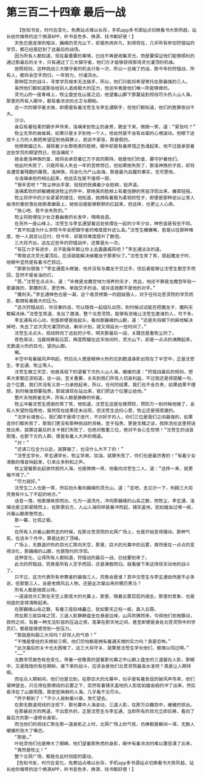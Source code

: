 # 第三百二十四章 最后一战
        【告知书友，时代在变化，免费站点难以长存，手机app多书源站点切换看书大势所趋，站长给你推荐的这个换源APP，听书音色多、换源、找书都好使！】
       天色已是逐渐的暗淡，巍峨的灵光山下，却是热闹非凡，到得现在，几乎所有参加狩猎站的学员，都已经是赶到了这最后的战场。
       因为所有人都知道，现在最重要的事情，已经不再是收集灵光，而是要保证他们能够顺利的通过那最后的关卡，只有通过了三大镇守者，他们方才能够获得那场灵光灌顶的机缘。
       按照规则，这种挑战三大镇守者的机会只有一次，所以一旦输了的话，那今年的狩猎战，所有人，都将会空手而归，一年努力，付诸流水。
       那种层次的战斗，寻常学员根本无法插手，所以，他们只能将希望寄托在那最强的三人。
       虽然他们都知道那会给别人造成极大的压力，但这毕竟是他们唯一所能够做的。
       灵光山的一座青峰上，牧尘盘坐在山崖之边，他望着山脚下那蔓延到视线尽头的人山人海，那里的所有人眼中，都有着浓浓的忐忑与期盼。
       这一次的镇守者太强，即便是有着沈苍生与李玄通联手，但他们都知道，他们的胜算依旧不大。
       沙沙。
       身后有着轻柔的脚步声传来，洛璃来到牧尘的身旁，跪坐下来，微微一笑，道：“紧张吗？”
       牧尘无奈的耸耸肩，如果只是关乎到他一个人，他自然是不会有丝毫的心境波动，但眼下这成千上万的人都把希望压到他肩膀上，若说不紧张，那是假的。
       他微微偏过头，凝视着少女那绝美的脸颊，眼中却是有着疼惜之色涌起来，他不过是承受着这些学员的期望而已，但洛璃呢？
       她会是洛神族的皇，她将会承受着亿万子民的期待，她是他们的皇，要守护着他们。
       他此时失败了，只是所有人失去一年的苦修而已，但如果她失败了，那洛神族的子民，却将会遭受着残酷的屠戮，洛神族，将会化为尸山血海，那是最为血腥的事实，无可更改。
       与洛璃承担的相比起来，他这实在是不值得一提。
       “很辛苦吧？”牧尘伸出手掌，轻轻的抚摸着少女脸颊，轻声道。
       洛璃柔软的娇躯蜷缩进牧尘的怀中，那绝美的脸颊上有着恬静的笑容浮现出来，螓首轻摇。
       牧尘将怀中的少女紧紧的搂住，他知道，她拥有着极为柔韧的性子，即便是那种足以让常人崩溃的重担落在她那柔嫩肩上，她依旧是能够默默的扛起来，但这样，也更让人心疼。
       “放心吧，我不会失败的。”
       牧尘将脸埋在少女泛着幽香的长发中，喃喃自语。
       在另外一座山峰上，沈苍生与李玄通望着远处依偎在一起的少年少女，神色皆是有些不同。
       “真不知道为什么学院今年会把镇守者的难度提升这么高。”沈苍生撇撇嘴，若是以往那种难度，他一人就足以应付，但今年，却是将难度提升了数倍。
       三大将齐出，这在近些年的狩猎战中，还算是头一次。
       “有压力才有进步，总不能每年都让你上去露露威风吧？”李玄通淡淡的道。
       “等我这次灵光灌顶后，应该就能解决掉魔龙子那家伙了。”沈苍生笑了笑，提起魔龙子时，他眼中显然是有着冷芒掠过。
       “那家伙很强？”李玄通眉头微皱，他并没有与魔龙子交过手，但后者能够让沈苍生都空手而回，显然不是省油的灯。
       “恩。”沈苍生点点头，道：“毕竟是龙魔宫倾力培养的天才，而且，他还不算是龙魔宫年轻一辈最强的，那魔刑天，更恐怖，单独交手的话，或许连我都不是他的对手。”
       “魔刑天。”李玄通神色也是一凝，这个悬赏榜第一的超级狠人，对于任何北苍灵院的学员而言，都拥有着极大的压力。
       “这次狩猎战后，你没事的话，可以随我一起组队出院，到时候试试能否把魔龙子，魔刑天都解决掉。”沈苍生笑道，发出了邀请，整个北苍灵院，能够有资格让沈苍生邀请的人，可不多。
       李玄通有点心动，但旋即便是抬起头，看向那巍峨的山巅，道：“还是先将眼下的麻烦解决掉吧，失去了这次灵光灌顶的话，剿杀计划，就又得延长一些时间了。”
       沈苍生点点头，视线转向了远处的少年，明天那最后一战，关键还是看牧尘的了。
       夜色渐淡，当晨辉撕裂云层，再度照耀在这天地间时，灵光山下，却是一点点的沸腾起来，无数道火热的目光，望向山巅。
       唰。
       半空中有着破风声响起，然后众人便是眼神火热的见到数道身影出现在了半空中，正是沈苍生，李玄通，牧尘等人。
       沈苍生傲立天空，他居高临下的望着下方的人山人海，缓缓的道：“狩猎战最后的规则，想来大家都应该知道，这一战，至关重要，关系到我们所有人切身利益，不过我还是得提醒一句，这个位置，我们并没有义务一力承担起来，所以，任何的结果，我们也不会负责，如果结果不理想，到时候谁想要指责，那就请现在站出来，我们把这个位置让给他。”
       整片天地鸦雀无声，所有人都是静静的听着。
       牧尘冲着沈苍生感谢的笑了笑，他知道，沈苍生这是在做预防，预防万一到时候他输了，会有人失望的指责他，虽然现在结果还未出现，但沈苍生这份心意，牧尘还是很感激的。
       “沈学长请放心，我们都不是得寸进尺，不识好歹的人，你们三位是我们之间最强的，如果连你们都失败了，那我们更没有那种挑战的资格，至于指责，更是无稽之谈，我陈浩在这里把话放出来，就算这最后的关卡我们失败了，也绝对敬重三位，绝对不会心生怨愤！”沈苍生的话音刚落，在那下方的人群，便是有着人大声的喝道。
       “对！”
       “还请三位全力以赴，就算输了，也没什么大不了的！”
       “沈苍生学长，李玄通学长，牧尘学弟，加油，就算失败了，你们也是最厉害的！”有着少女清脆的嗓音响起来，引来众多附和之声。
       牧尘望着那此起彼伏般的人海，也是微微一笑，他看向沈苍生二人，道：“这样一来，就更输不得了。”
       “尽力就好。”
       沈苍生二人也是一笑，然后抬头看向巍峨的灵光山，道：“走吧，去见识一下，刑殿三大将究竟有什么了不起的地方。”
       话音一落，他直接疾掠而出，化为一道流光，冲向那巍峨的山岳之巅，而牧尘，李玄通，洛璃也是立即紧随而上，在那更后方，人山人海同样是暴冲而起，铺天盖地，犹如蝗虫过境一般，对着山巅席卷而去。
       那一幕，壮观之极。
       ……
       在所有人对着山巅而去的时候，在那北苍灵院的北冥广场上，也是开始变得骚动，那种气氛，在这半个月中，算是达到了顶峰。
       广场上，无数道炽热的目光汇聚向天空，那里，巨大的光幕中的云雾，竟然是在一点点的变得淡化，那巍峨的山巅，也是隐约的浮现。
       这种变化，让得所有人都知道，狩猎战的最后一战，已经要到来了。
       此次的狩猎战，究竟是所有人空手而回，还是满载而归，就看接下来这场惊天动地的战斗了。
       只不过，这次代表所有参赛者的最强三人，究竟会是谁？其中沈苍生与李玄通自然是不必多说，但那第三人，会是老牌风云人物，还是此次窜出来的哪匹黑马？
       所有人都是翘首以待。
       一道道目光汇聚在天空上那庞大的光幕上，那里，随着云雾层层的褪去，那里的景象，也是彻底的变得清晰起来。
       在那巍峨山岳之巅，有着三座巨峰矗立，犹如擎天之柱一般，直入云霄。
       而在那三座巨峰之顶，三道人影静静盘坐在悬崖边缘，山风吹拂而来，令得他们衣袍飘动，寂然之间，有着一种无法形容的压迫之感，笼罩在那天地之间，甚至即便是身处北苍灵院中的学员们，都是能够感觉到一些压力。
       “那就是刑殿三大将吗？好惊人的气势！”
       “不愧是曾经的天榜前三啊，他们恐怕都是拥有着通天境的实力吗？真是恐怖。”
       “此次最后的关卡也太困难了，这三大将守关，就算是沈苍生学长他们，都难以闯过啊。”
       “……”
       无数学员面色有些变化，带着一些敬畏的望着那光幕之中山巅上盘坐的三道磐石人影，那眼中，又是隐隐的有些期盼，接下来的战斗，应该会是他们北苍灵院最高水准吧？真是让人期待啊。
       而在众人期盼间，他们也是见到，在那巨大的光幕中，似乎是有着急促的破风声传来，他们凝神望去，只见得在那缭绕的云雾之下，突然有着铺天盖地的人影犹如蝗虫般的冲了出来，然后悬浮在了山巅周围，那密密麻麻的人海，几乎看不见尽头。
       “终于都到了！”不少人按耐着兴奋，急忙望去。
       在那无数道视线的注视下，那光幕中人海波动，三道人影，在那万众瞩目中，缓缓的掠出。
       在那最前方的两道，不出意外的，正是沈苍生与李玄通，当即所有的目光立即后移，看向了最后方的那一道修长身影。
       而当他们的视线汇聚在那一道身影之上时，北冥广场上的气氛，仿佛都是瞬间一滞，无数人缓缓的张大了嘴巴。
       “那是…”
       叶轻灵他们也是睁大了眼睛，他们望着那熟悉的身影，眼中有着浓浓的难以置信涌了出来。
       “竟然是牧尘！”
       整个北冥广场，都是在此时彻底的震动。
       【告知书友，时代在变化，免费站点难以长存，手机app多书源站点切换看书大势所趋，站长给你推荐的这个换源APP，听书音色多、换源、找书都好使！】